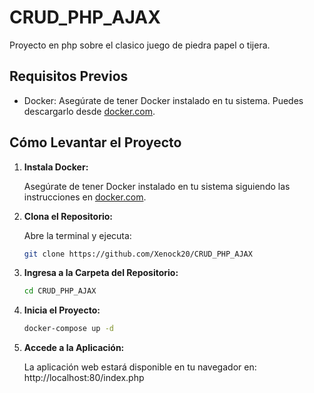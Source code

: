 # CRUD_PHP_AJAX
Proyecto en php sobre el clasico juego de piedra papel o tijera.

## Requisitos Previos

- Docker: Asegúrate de tener Docker instalado en tu sistema. Puedes descargarlo desde [docker.com](https://www.docker.com/get-started).

## Cómo Levantar el Proyecto

1. **Instala Docker:**

   Asegúrate de tener Docker instalado en tu sistema siguiendo las instrucciones en [docker.com](https://www.docker.com/get-started).

2. **Clona el Repositorio:**

   Abre la terminal y ejecuta:

      ```bash
      git clone https://github.com/Xenock20/CRUD_PHP_AJAX
      ```

3. **Ingresa a la Carpeta del Repositorio:**

     ```bash
     cd CRUD_PHP_AJAX
     ```

4. **Inicia el Proyecto:**

     ```bash
     docker-compose up -d
     ```

5. **Accede a la Aplicación:**

   La aplicación web estará disponible en tu navegador en: http://localhost:80/index.php

